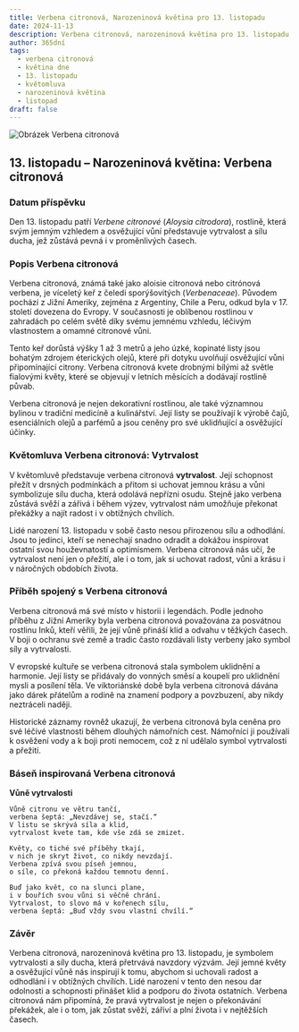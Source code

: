```yaml
---
title: Verbena citronová, Narozeninová květina pro 13. listopadu
date: 2024-11-13
description: Verbena citronová, narozeninová květina pro 13. listopadu, je symbolem Vytrvalost. Objevte její jedinečný význam, fascinující příběhy a poezii, která oslavuje její krásu.
author: 365dní
tags:
  - verbena citronová
  - květina dne
  - 13. listopadu
  - květomluva
  - narozeninová květina
  - listopad
draft: false
---
```


![Obrázek Verbena citronová](https://cdn.pixabay.com/photo/2020/05/16/19/40/lemon-verbena-5178934_640.jpg#center)


## 13. listopadu – Narozeninová květina: Verbena citronová

### Datum příspěvku

Den 13. listopadu patří _Verbene citronové_ (_Aloysia citrodora_), rostlině, která svým jemným vzhledem a osvěžující vůní představuje vytrvalost a sílu ducha, jež zůstává pevná i v proměnlivých časech.

### Popis Verbena citronová

Verbena citronová, známá také jako aloisie citronová nebo citrónová verbena, je víceletý keř z čeledi sporýšovitých (_Verbenaceae_). Původem pochází z Jižní Ameriky, zejména z Argentiny, Chile a Peru, odkud byla v 17. století dovezena do Evropy. V současnosti je oblíbenou rostlinou v zahradách po celém světě díky svému jemnému vzhledu, léčivým vlastnostem a omamné citronové vůni.

Tento keř dorůstá výšky 1 až 3 metrů a jeho úzké, kopinaté listy jsou bohatým zdrojem éterických olejů, které při dotyku uvolňují osvěžující vůni připomínající citrony. Verbena citronová kvete drobnými bílými až světle fialovými květy, které se objevují v letních měsících a dodávají rostlině půvab.

Verbena citronová je nejen dekorativní rostlinou, ale také významnou bylinou v tradiční medicíně a kulinářství. Její listy se používají k výrobě čajů, esenciálních olejů a parfémů a jsou ceněny pro své uklidňující a osvěžující účinky.

### Květomluva Verbena citronová: Vytrvalost

V květomluvě představuje verbena citronová **vytrvalost**. Její schopnost přežít v drsných podmínkách a přitom si uchovat jemnou krásu a vůni symbolizuje sílu ducha, která odolává nepřízni osudu. Stejně jako verbena zůstává svěží a zářivá i během výzev, vytrvalost nám umožňuje překonat překážky a najít radost i v obtížných chvílích.

Lidé narození 13. listopadu v sobě často nesou přirozenou sílu a odhodlání. Jsou to jedinci, kteří se nenechají snadno odradit a dokážou inspirovat ostatní svou houževnatostí a optimismem. Verbena citronová nás učí, že vytrvalost není jen o přežití, ale i o tom, jak si uchovat radost, vůni a krásu i v náročných obdobích života.

### Příběh spojený s Verbena citronová

Verbena citronová má své místo v historii i legendách. Podle jednoho příběhu z Jižní Ameriky byla verbena citronová považována za posvátnou rostlinu Inků, kteří věřili, že její vůně přináší klid a odvahu v těžkých časech. V boji o ochranu své země a tradic často rozdávali listy verbeny jako symbol síly a vytrvalosti.

V evropské kultuře se verbena citronová stala symbolem uklidnění a harmonie. Její listy se přidávaly do vonných směsí a koupelí pro uklidnění mysli a posílení těla. Ve viktoriánské době byla verbena citronová dávána jako dárek přátelům a rodině na znamení podpory a povzbuzení, aby nikdy neztráceli naději.

Historické záznamy rovněž ukazují, že verbena citronová byla ceněna pro své léčivé vlastnosti během dlouhých námořních cest. Námořníci ji používali k osvěžení vody a k boji proti nemocem, což z ní udělalo symbol vytrvalosti a přežití.

### Báseň inspirovaná Verbena citronová

**Vůně vytrvalosti**

```
Vůně citronu ve větru tančí,  
verbena šeptá: „Nevzdávej se, stačí.“  
V listu se skrývá síla a klid,  
vytrvalost kvete tam, kde vše zdá se zmizet.  

Květy, co tiché své příběhy tkají,  
v nich je skryt život, co nikdy nevzdají.  
Verbena zpívá svou píseň jemnou,  
o síle, co překoná každou temnotu denní.  

Buď jako květ, co na slunci plane,  
i v bouřích svou vůni si věčně chrání.  
Vytrvalost, to slovo má v kořenech sílu,  
verbena šeptá: „Buď vždy svou vlastní chvílí.“  
```

### Závěr

Verbena citronová, narozeninová květina pro 13. listopadu, je symbolem vytrvalosti a síly ducha, která přetrvává navzdory výzvám. Její jemné květy a osvěžující vůně nás inspirují k tomu, abychom si uchovali radost a odhodlání i v obtížných chvílích. Lidé narození v tento den nesou dar odolnosti a schopnosti přinášet klid a podporu do života ostatních. Verbena citronová nám připomíná, že pravá vytrvalost je nejen o překonávání překážek, ale i o tom, jak zůstat svěží, zářiví a plní života i v nejtěžších časech.